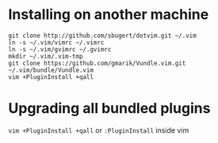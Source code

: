 Installing on another machine
=============================
    git clone http://github.com/sbugert/dotvim.git ~/.vim
    ln -s ~/.vim/vimrc ~/.vimrc
    ln -s ~/.vim/gvimrc ~/.gvimrc
    mkdir ~/.vim/.vim-tmp
    git clone https://github.com/gmarik/Vundle.vim.git ~/.vim/bundle/Vundle.vim
    vim +PluginInstall +qall

Upgrading all bundled plugins
=============================
`vim +PluginInstall +qall` or `:PluginInstall` inside vim

